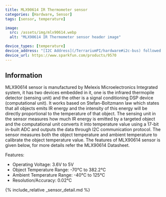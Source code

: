 ```yaml
---
title: MLX90614 IR Thermometer sensor
categories: [Hardware, Sensor]
tags: [sensor, temperature]

image:
  src: /assets/img/mlx90614.webp
  alt: "MLX90614 IR Thermometer sensor header image"

device_types: [temperature]
device_address: "[I2C Address](/TerrariumPI/hardware#i2c-bus) followed by either `,o` for object or `,a` for ambient temperature <br />Ex: `0x3f,1,o`"
device_url: https://www.sparkfun.com/products/9570
---
```


## Information
MLX90614 sensor is manufactured by Melexis Microelectronics Integrated system, it has two devices embedded in it, one is the infrared thermopile detector (sensing unit) and the other is a signal conditioning DSP device (computational unit). It works based on Stefan-Boltzmann law which states that all objects emits IR energy and the intensity of this energy will be directly proportional to the temperature of that object. The sensing unit in the sensor measures how much IR energy is emitted by a targeted object and the computational unit converts it into temperature value using a 17-bit in-built ADC and outputs the data through I2C communication protocol. The sensor measures both the object temperature and ambient temperature to calibrate the object temperature value. The features of MLX90614 sensor is given below, for more details refer the MLX90614 Datasheet.

Features:
- Operating Voltage: 3.6V to 5V
- Object Temperature Range: -70°C to 382.2°C
- Ambient Temperature Range: -40°C to 125°C
- Resolution/Accuracy: 0.02°C


{% include_relative _sensor_detail.md %}